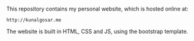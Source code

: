 This repository contains my personal website, which is hosted online at:

	http://kunalgosar.me

The website is built in HTML, CSS and JS, using the bootstrap template.

